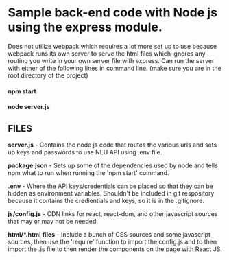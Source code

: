 # Sample back-end code with Node js using the express module.
  Does not utilize webpack which requires a lot more set up to use because webpack runs its own server to serve the html files which ignores any routing you write in your own server file with express. Can run the server with either of the following lines in command line. (make sure you are in the root directory of the project)

#### npm start
#### node server.js
####

## FILES

**server.js** - Contains the node js code that routes the various urls and sets up keys and passwords to use NLU API using .env file.

**package.json** - Sets up some of the dependencies used by node and tells npm what to run when running the 'npm start' command.

**.env** - Where the API keys/credentials can be placed so that they can be hidden as environment variables. Shouldn't be included in git respository because it contains the credientials and keys, so it is in the .gitignore.

**js/config.js** - CDN links for react, react-dom, and other javascript sources that may or may not be needed.

**html/\*.html files** - Include a bunch of CSS sources and some javascript sources, then use the 'require' function to import the config.js and to then import the .js file to then render the components on the page with React JS.
